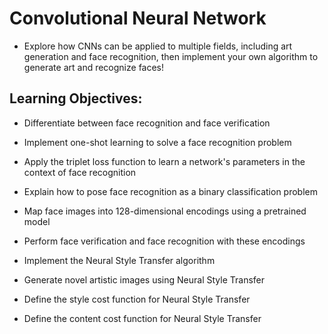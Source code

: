# Convolutional Neural Network
* Explore how CNNs can be applied to multiple fields, including art generation and face recognition, then implement your 
own algorithm to generate art and recognize faces!

## Learning Objectives:
+ Differentiate between face recognition and face verification
* Implement one-shot learning to solve a face recognition problem
+ Apply the triplet loss function to learn a network's parameters in the context of face recognition
* Explain how to pose face recognition as a binary classification problem
+ Map face images into 128-dimensional encodings using a pretrained model
* Perform face verification and face recognition with these encodings
+ Implement the Neural Style Transfer algorithm
* Generate novel artistic images using Neural Style Transfer
+ Define the style cost function for Neural Style Transfer
* Define the content cost function for Neural Style Transfer
